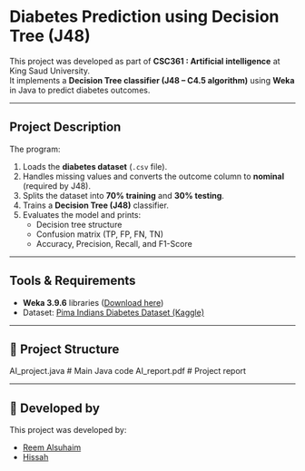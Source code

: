# Diabetes Prediction using Decision Tree (J48)

This project was developed as part of **CSC361  : Artificial intelligence** at King Saud University.  
It implements a **Decision Tree classifier (J48 – C4.5 algorithm)** using **Weka** in Java to predict diabetes outcomes.

---

##  Project Description
The program:
1. Loads the **diabetes dataset** (`.csv` file).
2. Handles missing values and converts the outcome column to **nominal** (required by J48).
3. Splits the dataset into **70% training** and **30% testing**.
4. Trains a **Decision Tree (J48)** classifier.
5. Evaluates the model and prints:
   - Decision tree structure
   - Confusion matrix (TP, FP, FN, TN)
   - Accuracy, Precision, Recall, and F1-Score

---

##  Tools & Requirements
- **Weka 3.9.6** libraries ([Download here](https://sourceforge.net/projects/weka/files/weka-3-9/3.9.6/weka-3-9-6.zip/download))
- Dataset: [Pima Indians Diabetes Dataset (Kaggle)](https://www.kaggle.com/datasets/uciml/pima-indians-diabetes-database?utm_source=chatgpt.com)

---

## 📂 Project Structure
AI_project.java # Main Java code
AI_report.pdf # Project report

---

## 👥 Developed by
This project was developed by:  
- [Reem Alsuhaim](https://github.com/Reem-Alsuhaim)  
- [Hissah](https://github.com/hessakhs)

